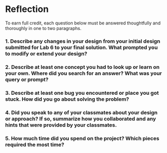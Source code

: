 # Reflection

To earn full credit, each question below must be answered thoughtfully and
thoroughly in one to two paragraphs.

### 1. Describe any changes in your design from your initial design submitted for Lab 6 to your final solution. What prompted you to modify or extend your design?

### 2. Describe at least one concept you had to look up or learn on your own. Where did you search for an answer? What was your query or prompt?

### 3. Describe at least one bug you encountered or place you got stuck. How did you go about solving the problem?

### 4. Did you speak to any of your classmates about your design or approach? If so, summarize how you collaborated and any hints that were provided by your classmates. 

### 5. How much time did you spend on the project? Which pieces required the most time?